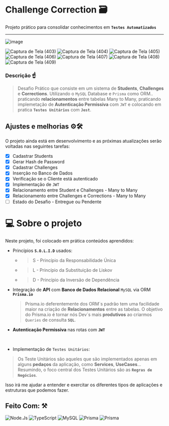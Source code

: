 # Challenge Correction 🗃
Projeto prático para consolidar conhecimentos em **`Testes Automatizados`**

<hr>

![image](https://user-images.githubusercontent.com/77081114/168168815-c9362e67-f907-4f29-af7e-4b3887806bfc.png)

![Captura de Tela (403)](https://user-images.githubusercontent.com/77081114/171515340-c9c6b2ae-37c6-4715-938d-2650fffa6522.png)
![Captura de Tela (404)](https://user-images.githubusercontent.com/77081114/171515343-d4914504-c5f0-468f-bcbe-09c56279fa97.png)
![Captura de Tela (405)](https://user-images.githubusercontent.com/77081114/171515345-01f3b8ef-1171-4171-a288-3fcaa40ce331.png)
![Captura de Tela (406)](https://user-images.githubusercontent.com/77081114/171515346-01730685-388c-4940-819d-79a8ddc57a39.png)
![Captura de Tela (407)](https://user-images.githubusercontent.com/77081114/171515348-36a5a4b3-110c-4fb8-b1a6-fc7fa0a60751.png)
![Captura de Tela (408)](https://user-images.githubusercontent.com/77081114/171515352-b17db466-f555-4b0a-a806-a9e2ec82be05.png)
![Captura de Tela (409)](https://user-images.githubusercontent.com/77081114/171515464-59833235-3c07-4d8c-9c4d-2597c0dc3c56.png)

### Descrição ☝
> Desafio Prático
> que consiste em um sistema de **Students**, **Challenges** e **Corrections**. Utilizando o `MySQL` Database  e  `Prisma` como ORM..
> praticando **relacionamentos** entre tabelas Many to Many, praticando implemetação de **Autenticação Permissiva** com `JWT` e colocando em pratica **`Testes Unitários`** com **`Jest`**.


## Ajustes e melhorias ⚙🛠

O projeto ainda está em desenvolvimento e as próximas atualizações serão voltadas nas seguintes tarefas:

- [x] Cadastrar Students
- [x] Gerar Hash de Password
- [x] Cadastrar Challenges
- [x] Inserção no Banco de Dados
- [x] Verificação se o Cliente está autenticado
- [x] Implementação de `JWT`
- [x] Relacionamento entre Student e Challenges - Many to Many
- [x] Relacionamento entre Challenges e Corrections - Many to Many
- [ ] Estado do Desafio - Entregue ou Pendente

# 💻 Sobre o projeto

Neste projeto, foi colocado em prática conteúdos aprendidos:

- Princípios **`S.O.L.I.D`** usados:

  -   > S - Princípio da Responsabilidade Única
  -   > L - Princípio da Substituição de Liskov
  -   > D - Princípio da Inversão de Dependência
 
- Integração de **API** com **Banco de Dados Relacional** `MySQL` via ORM **`Prisma.io`**
  > Prisma.io deferentemente dos ORM´s padrão tem uma facilidade maior na criação de **Relacionamentos** entre as tabelas. O objetivo do Prisma.io é tornar nós Dev´s mais **produtivos** ao criarmos `Queries` de consulta **`SQL`**.
- **Autenticação Permissiva** nas rotas com **`JWT`**
<br>

- Implementação de `Testes Unitários`: 
 > Os Teste Unitários são aqueles que são implementados apenas em alguns **pedaços** da aplicação, como **Services**, **UseCases**...
 > Resumindo, o foco central dos Testes Unitários são as **`Regras de Negócios`**.


Isso irá me ajudar a entender e exercitar os diferentes tipos de aplicações e estruturas que podemos fazer.

## Feito Com: ⚒
![Node.Js](https://img.shields.io/badge/Node.js-52b788?style=for-the-badge&logo=node.js&logoColor=white)
![TypeScript](https://img.shields.io/badge/TypeScript-00b4d8?style=for-the-badge&logo=typescript&logoColor=white)
![MySQL](https://img.shields.io/badge/MySQL-316192?style=for-the-badge&logo=mysql&logoColor=white)
![Prisma](https://img.shields.io/badge/Prisma-0a9396?style=for-the-badge&logo=prisma&logoColor=white)
![Prisma](https://img.shields.io/badge/Jest-ef5e1b?style=for-the-badge&logo=jest&logoColor=white)


